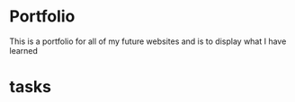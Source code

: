 # Portfolio
This is a portfolio for all of my future websites and is to display what I have learned

# tasks
